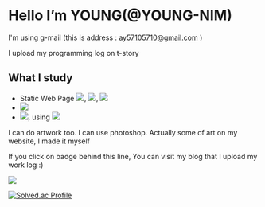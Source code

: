 # Hello  I’m YOUNG(@YOUNG-NIM) 
I'm using g-mail (this is address : ay57105710@gmail.com )

I upload my programming log on t-story


## What I study
- Static Web Page
<img src="https://img.shields.io/badge/html5-E34F26?style=for-the-badge&logo=html5&logoColor=white"/>, <img src="https://img.shields.io/badge/css3-1572B6?style=for-the-badge&logo=css3&logoColor=white"/>, <img src="https://img.shields.io/badge/javascript-F7DF1E?style=for-the-badge&logo=javascript&logoColor=white"/>
- <img src="https://img.shields.io/badge/php-777BB4?style=for-the-badge&logo=php&logoColor=white"/>
- <img src="https://img.shields.io/badge/react-61DAFB?style=for-the-badge&logo=react&logoColor=white"/>, using <img src="https://img.shields.io/badge/nodedotjs-339933?style=for-the-badge&logo=nodedotjs&logoColor=white"/>


I can do artwork too. I can use photoshop.
Actually some of art on my website, I made it myself

If you click on badge behind this line, You can visit my blog that I upload my work log :)


<a href="https://coding-mukk.tistory.com/" target="_blank"><img src="https://img.shields.io/badge/tistory-31A8FF?style=for-the-badge&logo=tistory&logoColor=white"/></a>

<!---
YOUNG-NIM/YOUNG-NIM is a ✨ special ✨ repository because its `README.md` (this file) appears on your GitHub profile.
You can click the Preview link to take a look at your changes.
--->

[![Solved.ac Profile](http://mazassumnida.wtf/api/generate_badge?boj=ay5710)](https://solved.ac/ay5710)
